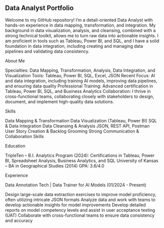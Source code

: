 ## Data Analyst Portfolio

Welcome to my GitHub repository! I’m a detail-oriented Data Analyst with hands-on experience in data mapping, transformation, and integration. My background in data visualization, analysis, and cleansing, combined with a strong technical toolkit, allows me to turn raw data into actionable insights. I am proficient in tools such as Tableau, Power BI, and SQL, and I have a solid foundation in data integration, including creating and managing data pipelines and validating data consistency.

About Me

Specialties: Data Mapping, Transformation, Analysis, Data Integration, and Visualization
Tools: Tableau, Power BI, SQL, Excel, JSON
Recent Focus: AI and data integration, including training AI models, improving data pipelines, and ensuring data quality
Professional Training: Advanced certification in Tableau, Power BI, SQL, and Business Analytics
Collaboration: I thrive in cross-functional teams, collaborating closely with stakeholders to design, document, and implement high-quality data solutions.

Skills

Data Mapping & Transformation
Data Visualization (Tableau, Power BI)
SQL & Data Integration
Data Cleansing & Analysis
JSON, REST API, Postman
User Story Creation & Backlog Grooming
Strong Communication & Collaboration Skills

Education

TripleTen – B.I. Analytics Program (2024): Certifications in Tableau, Power BI, Spreadsheet Analysis, Business Analytics, and SQL
University of Kansas – BA in Geographical Studies (2014) GPA: 3.6/4.0

Experience

Data Annotation Tech | Data Trainer for AI Models (01/2024 - Present)

Design large-scale data extraction exercises to improve model proficiency, often utilizing intricate JSON formats
Analyze data and work with teams to develop actionable insights for model improvements
Develop detailed reports on model competency levels and assist in user acceptance testing (UAT)
Collaborate with cross-functional teams to ensure data consistency and accuracy
